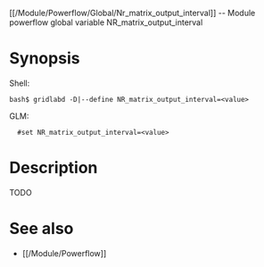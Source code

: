 [[/Module/Powerflow/Global/Nr_matrix_output_interval]] -- Module powerflow global variable NR_matrix_output_interval

# Synopsis
Shell:
~~~
bash$ gridlabd -D|--define NR_matrix_output_interval=<value>
~~~
GLM:
~~~
  #set NR_matrix_output_interval=<value>
~~~

# Description

TODO

# See also
* [[/Module/Powerflow]]
